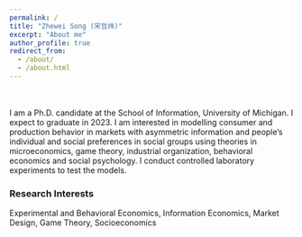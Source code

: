 ```yaml
---
permalink: /
title: "Zhewei Song (宋哲炜)"
excerpt: "About me"
author_profile: true
redirect_from: 
  - /about/
  - /about.html
---
```

<br/>
<br/>
I am a Ph.D. candidate at the School of Information, University of Michigan. I expect to graduate in 2023. I am interested in modelling consumer and production behavior in markets with asymmetric information and people’s individual and social preferences in social groups using theories in microeconomics, game theory, industrial organization, behavioral economics and social psychology. I conduct controlled laboratory experiments to test the models.

### Research Interests
Experimental and Behavioral Economics, Information Economics, Market Design, Game Theory, Socioeconomics
